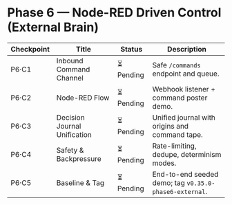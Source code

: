 # Phase 6 — Node-RED Driven Control (External Brain)

| Checkpoint | Title | Status | Description |
|-------------|--------|---------|-------------|
| P6·C1 | Inbound Command Channel | ⏳ Pending | Safe `/commands` endpoint and queue. |
| P6·C2 | Node-RED Flow | ⏳ Pending | Webhook listener + command poster demo. |
| P6·C3 | Decision Journal Unification | ⏳ Pending | Unified journal with origins and command tape. |
| P6·C4 | Safety & Backpressure | ⏳ Pending | Rate-limiting, dedupe, determinism modes. |
| P6·C5 | Baseline & Tag | ⏳ Pending | End-to-end seeded demo; tag `v0.35.0-phase6-external`. |
